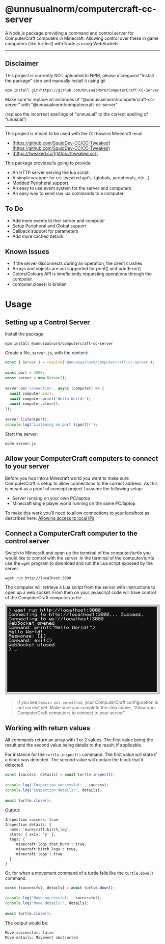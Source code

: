 # @unnusualnorm/computercraft-cc-server


A Node.js package providing a command and control server for ComputerCraft computers in Minecraft.
Allowing control over these in game computers (like turtles!) with Node.js using WebSockets.

---
## Disclaimer
This project is currently NOT uploaded to NPM, please disreguard "Install the package" step and manually install it using git
```
npm install git+https://github.com/UnusualNorm/ComputerCraft-CC-Server
```
Make sure to replace all instances of "@unnusualnorm/computercraft-cc-server" with "@unusualnorm/computercraft-cc-server"

(replace the incorrect spellings of "unnusual" to the correct spelling of "unusual")

---

This project is meant to be used with the `CC:Tweaked` Minecraft mod:

- [https://github.com/SquidDev-CC/CC-Tweaked](https://github.com/SquidDev-CC/CC-Tweaked)
- [https://tweaked.cc/](https://tweaked.cc/)

This package provides/is going to provide:

- An HTTP server serving the lua script.
- A simple wrapper for cc: tweaked api's. (globals, peripherals, etc...)
- Modded Peripheral support.
- An easy to use event system for the server and computers.
- An easy way to send raw lua commands to a computer.

## To Do

- Add more events to ther server and computer
- Setup Peripheral and Global support
- Callback support for parameters
- Add more cached details

## Known Issues

- If the server disconnects during an operation, the client crashes
- Arrays and objects are not supported for print() and printError()
- Colors/Colours API is inneficiently requesting operations through the computer
- computer.close() is broken

# Usage

## Setting up a Control Server

Install the package:

```
npm install @unnusualnorm/computercraft-cc-server
```

Create a file, `server.js`, with the content:

```js
const { Server } = require('@unnusualnorm/computercraft-cc-server');

const port = 3000;
const server = new Server();

server.on('connection', async (computer) => {
  await computer.init;
  await computer.print('Hello World!');
  await computer.close();
});

server.listen(port);
console.log(`Listening on port ${port}!`);
```

Start the server:

```
node server.js
```

## Allow your ComputerCraft computers to connect to your server

Before you hop into a Minecraft world you want to make sure ComputerCraft is setup to allow connections to the correct address.
As this is meant as a proof of concept project I assume the following setup:

- Server running on your own PC/laptop
- Minecraft single player world running on the same PC/laptop

To make this work you'll need to allow connections to your localhost as described here:
[Allowing access to local IPs](https://github.com/SquidDev-CC/CC-Tweaked/wiki/Allowing-access-to-local-IPs)

## Connect a ComputerCraft computer to the control server

Switch to Minecraft and open up the terminal of the computer/turtle you would like to control with the server.
In the terminal of the computer/turtle use the `wget` program to download and run the Lua script exposed by the server:

```
wget run http://localhost:3000
```

The computer will retrieve a Lua script from the server with instructions to open up a web socket.
From then on your javascript code will have control of the ComputerCraft computer/turtle.

![alt text](./computer-run-example.png)

> If you see `Domain not permitted`, your ComputerCraft configuration is not correct yet.
> Make sure you complete the step above, "Allow your ComputerCraft computers to connect to your server".

## Working with return values

All commands return an array with 1 or 2 values.
The first value being the result and the second value being details to the result, if applicable.

For instance for the `turtle.inspect()` command.
The first value will state if a block was detected.
The second value will contain the block that it detected.

```js
const [success, details] = await turtle.inspect();

console.log('Inspection successful:', success);
console.log('Inspection details:', details);

await turtle.close();
```

Output:

```
Inspection success: true
Inspection details: {
  name: 'minecraft:birch_log',
  state: { axis: 'y' },
  tags: {
    'minecraft:logs_that_burn': true,
    'minecraft:birch_logs': true,
    'minecraft:logs': true
  }
}
```

Or, for when a movement command of a turtle fails like the `turtle.down()` command:

```js
const [successful, details] = await turtle.down();

console.log('Move successful:', successful);
console.log('Move details:', details);

await turtle.close();
```

The output would be:

```
Move successful: false
Move details: Movement obstructed
```
